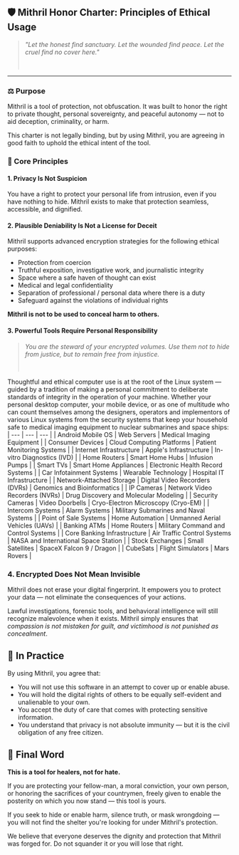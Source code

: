 ## 🛡️ Mithril Honor Charter: Principles of Ethical Usage

> _"Let the honest find sanctuary. Let the wounded find peace. Let the cruel find no cover here."_
> 
> <br>

* * *

### ⚖️ Purpose

Mithril is a tool of protection, not obfuscation. It was built to honor the right to private thought, personal sovereignty, and peaceful autonomy — not to aid deception, criminality, or harm.

This charter is not legally binding, but by using Mithril, you are agreeing in good faith to uphold the ethical intent of the tool.

### 🔐 Core Principles

#### 1\. **Privacy Is Not Suspicion**

You have a right to protect your personal life from intrusion, even if you have nothing to hide. Mithril exists to make that protection seamless, accessible, and dignified.

#### 2\. **Plausible Deniability Is Not a License for Deceit**

Mithril supports advanced encryption strategies for the following ethical purposes:

- Protection from coercion
- Truthful exposition, investigative work, and journalistic integrity
- Space where a safe haven of thought can exist
- Medical and legal confidentiality
- Separation of professional / personal data where there is a duty
- Safeguard against the violations of individual rights

**Mithril is not to be used to conceal harm to others.**

#### 3\. **Powerful Tools Require Personal Responsibility**

> _You are the steward of your encrypted volumes. Use them not to hide from justice, but to remain free from injustice._
> 
> <br>

Thoughtful and ethical computer use is at the root of the Linux system — guided by a tradition of making a personal commitment to deliberate standards of integrity in the operation of your machine. Whether your personal desktop computer, your mobile device, or as one of multitude who can count themselves among the designers, operators and implementors of various Linux systems from the security systems that keep your household safe to medical imaging equipment to nuclear submarines and space ships: 
| --- | --- | --- |
| Android Mobile OS | Web Servers | Medical Imaging Equipment |
| Consumer Devices | Cloud Computing Platforms | Patient Monitoring Systems |
| Internet Infrastructure | Apple's Infrastructure | In-vitro Diagnostics (IVD) |
| Home Routers | Smart Home Hubs | Infusion Pumps |
| Smart TVs | Smart Home Appliances | Electronic Health Record Systems |
| Car Infotainment Systems | Wearable Technology | Hospital IT Infrastructure |
| Network-Attached Storage | Digital Video Recorders (DVRs) | Genomics and Bioinformatics |
| IP Cameras | Network Video Recorders (NVRs) | Drug Discovery and Molecular Modeling |
| Security Cameras | Video Doorbells | Cryo-Electron Microscopy (Cryo-EM) |
| Intercom Systems | Alarm Systems | Military Submarines and Naval Systems |
| Point of Sale Systems | Home Automation | Unmanned Aerial Vehicles (UAVs) |
| Banking ATMs | Home Routers | Military Command and Control Systems |
| Core Banking Infrastructure | Air Traffic Control Systems | NASA and International Space Station |
| Stock Exchanges | Small Satellites | SpaceX Falcon 9 / Dragon |
| CubeSats | Flight Simulators | Mars Rovers |

### 4\. **Encrypted Does Not Mean Invisible**

Mithril does not erase your digital fingerprint. It empowers you to protect your data — not eliminate the consequences of your actions.

Lawful investigations, forensic tools, and behavioral intelligence will still recognize malevolence when it exists. Mithril simply ensures that _compassion is not mistaken for guilt, and victimhood is not punished as concealment_.

## 🤝 In Practice

By using Mithril, you agree that:

- You will not use this software in an attempt to cover up or enable abuse.
- You will hold the digital rights of others to be equally self-evident and unalienable to your own.
- You accept the duty of care that comes with protecting sensitive information.
- You understand that privacy is not absolute immunity — but it is the civil obligation of any free citizen.

## 🌱 Final Word

**This is a tool for healers, not for hate.**

If you are protecting your fellow-man, a moral conviction, your own person, or honoring the sacrifices of your countrymen, freely given to enable the posterity on which you now stand — this tool is yours.

If you seek to hide or enable harm, silence truth, or mask wrongdoing — you will not find the shelter you're looking for under Mithril's protection.

We believe that everyone deserves the dignity and protection that Mithril was forged for. Do not squander it or you will lose that right.

<br>